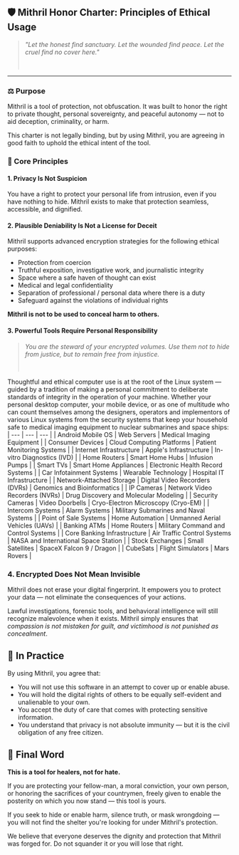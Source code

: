 ## 🛡️ Mithril Honor Charter: Principles of Ethical Usage

> _"Let the honest find sanctuary. Let the wounded find peace. Let the cruel find no cover here."_
> 
> <br>

* * *

### ⚖️ Purpose

Mithril is a tool of protection, not obfuscation. It was built to honor the right to private thought, personal sovereignty, and peaceful autonomy — not to aid deception, criminality, or harm.

This charter is not legally binding, but by using Mithril, you are agreeing in good faith to uphold the ethical intent of the tool.

### 🔐 Core Principles

#### 1\. **Privacy Is Not Suspicion**

You have a right to protect your personal life from intrusion, even if you have nothing to hide. Mithril exists to make that protection seamless, accessible, and dignified.

#### 2\. **Plausible Deniability Is Not a License for Deceit**

Mithril supports advanced encryption strategies for the following ethical purposes:

- Protection from coercion
- Truthful exposition, investigative work, and journalistic integrity
- Space where a safe haven of thought can exist
- Medical and legal confidentiality
- Separation of professional / personal data where there is a duty
- Safeguard against the violations of individual rights

**Mithril is not to be used to conceal harm to others.**

#### 3\. **Powerful Tools Require Personal Responsibility**

> _You are the steward of your encrypted volumes. Use them not to hide from justice, but to remain free from injustice._
> 
> <br>

Thoughtful and ethical computer use is at the root of the Linux system — guided by a tradition of making a personal commitment to deliberate standards of integrity in the operation of your machine. Whether your personal desktop computer, your mobile device, or as one of multitude who can count themselves among the designers, operators and implementors of various Linux systems from the security systems that keep your household safe to medical imaging equipment to nuclear submarines and space ships: 
| --- | --- | --- |
| Android Mobile OS | Web Servers | Medical Imaging Equipment |
| Consumer Devices | Cloud Computing Platforms | Patient Monitoring Systems |
| Internet Infrastructure | Apple's Infrastructure | In-vitro Diagnostics (IVD) |
| Home Routers | Smart Home Hubs | Infusion Pumps |
| Smart TVs | Smart Home Appliances | Electronic Health Record Systems |
| Car Infotainment Systems | Wearable Technology | Hospital IT Infrastructure |
| Network-Attached Storage | Digital Video Recorders (DVRs) | Genomics and Bioinformatics |
| IP Cameras | Network Video Recorders (NVRs) | Drug Discovery and Molecular Modeling |
| Security Cameras | Video Doorbells | Cryo-Electron Microscopy (Cryo-EM) |
| Intercom Systems | Alarm Systems | Military Submarines and Naval Systems |
| Point of Sale Systems | Home Automation | Unmanned Aerial Vehicles (UAVs) |
| Banking ATMs | Home Routers | Military Command and Control Systems |
| Core Banking Infrastructure | Air Traffic Control Systems | NASA and International Space Station |
| Stock Exchanges | Small Satellites | SpaceX Falcon 9 / Dragon |
| CubeSats | Flight Simulators | Mars Rovers |

### 4\. **Encrypted Does Not Mean Invisible**

Mithril does not erase your digital fingerprint. It empowers you to protect your data — not eliminate the consequences of your actions.

Lawful investigations, forensic tools, and behavioral intelligence will still recognize malevolence when it exists. Mithril simply ensures that _compassion is not mistaken for guilt, and victimhood is not punished as concealment_.

## 🤝 In Practice

By using Mithril, you agree that:

- You will not use this software in an attempt to cover up or enable abuse.
- You will hold the digital rights of others to be equally self-evident and unalienable to your own.
- You accept the duty of care that comes with protecting sensitive information.
- You understand that privacy is not absolute immunity — but it is the civil obligation of any free citizen.

## 🌱 Final Word

**This is a tool for healers, not for hate.**

If you are protecting your fellow-man, a moral conviction, your own person, or honoring the sacrifices of your countrymen, freely given to enable the posterity on which you now stand — this tool is yours.

If you seek to hide or enable harm, silence truth, or mask wrongdoing — you will not find the shelter you're looking for under Mithril's protection.

We believe that everyone deserves the dignity and protection that Mithril was forged for. Do not squander it or you will lose that right.

<br>